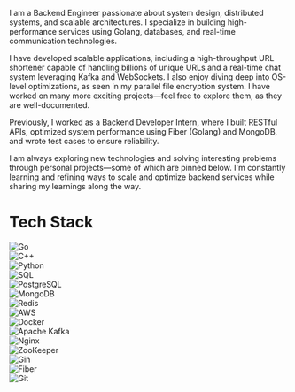 I am a Backend Engineer passionate about system design, distributed systems, and scalable architectures. I specialize in building high-performance services using Golang, databases, and real-time communication technologies.

I have developed scalable applications, including a high-throughput URL shortener capable of handling billions of unique URLs and a real-time chat system leveraging Kafka and WebSockets. I also enjoy diving deep into OS-level optimizations, as seen in my parallel file encryption system. I have worked on many more exciting projects—feel free to explore them, as they are well-documented.

Previously, I worked as a Backend Developer Intern, where I built RESTful APIs, optimized system performance using Fiber (Golang) and MongoDB, and wrote test cases to ensure reliability.

I am always exploring new technologies and solving interesting problems through personal projects—some of which are pinned below. I'm constantly learning and refining ways to scale and optimize backend services while sharing my learnings along the way.

# Tech Stack

![Go](https://img.shields.io/badge/go-%2300ADD8.svg?style=for-the-badge&logo=go&logoColor=white)  
![C++](https://img.shields.io/badge/c++-%2300599C.svg?style=for-the-badge&logo=c%2B%2B&logoColor=white)  
![Python](https://img.shields.io/badge/python-%2314354C.svg?style=for-the-badge&logo=python&logoColor=white)  
![SQL](https://img.shields.io/badge/sql-%2307405e.svg?style=for-the-badge&logo=sqlite&logoColor=white)  
![PostgreSQL](https://img.shields.io/badge/postgresql-%23316192.svg?style=for-the-badge&logo=postgresql&logoColor=white)  
![MongoDB](https://img.shields.io/badge/mongodb-%2347A248.svg?style=for-the-badge&logo=mongodb&logoColor=white)  
![Redis](https://img.shields.io/badge/redis-%23DC382D.svg?style=for-the-badge&logo=redis&logoColor=white)  
![AWS](https://img.shields.io/badge/AWS-%23FF9900.svg?style=for-the-badge&logo=amazon-aws&logoColor=white)  
![Docker](https://img.shields.io/badge/docker-%230db7ed.svg?style=for-the-badge&logo=docker&logoColor=white)  
![Apache Kafka](https://img.shields.io/badge/kafka-%23000000.svg?style=for-the-badge&logo=apache-kafka&logoColor=white)  
![Nginx](https://img.shields.io/badge/nginx-%23009639.svg?style=for-the-badge&logo=nginx&logoColor=white)  
![ZooKeeper](https://img.shields.io/badge/zookeeper-%23787878.svg?style=for-the-badge&logo=apache&logoColor=white)  
![Gin](https://img.shields.io/badge/gin-%23000000.svg?style=for-the-badge&logo=go&logoColor=white)  
![Fiber](https://img.shields.io/badge/fiber-%2300ADD8.svg?style=for-the-badge&logo=fiber&logoColor=white)  
![Git](https://img.shields.io/badge/git-%23F05032.svg?style=for-the-badge&logo=git&logoColor=white)  

